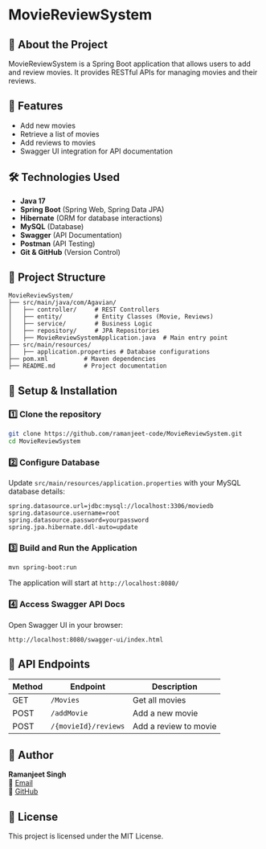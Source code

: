 # MovieReviewSystem

## 📌 About the Project
MovieReviewSystem is a Spring Boot application that allows users to add and review movies. It provides RESTful APIs for managing movies and their reviews.

## 🚀 Features
- Add new movies
- Retrieve a list of movies
- Add reviews to movies
- Swagger UI integration for API documentation

## 🛠️ Technologies Used
- **Java 17**
- **Spring Boot** (Spring Web, Spring Data JPA)
- **Hibernate** (ORM for database interactions)
- **MySQL** (Database)
- **Swagger** (API Documentation)
- **Postman** (API Testing)
- **Git & GitHub** (Version Control)

## 📂 Project Structure
```
MovieReviewSystem/
├── src/main/java/com/Agavian/
│   ├── controller/     # REST Controllers
│   ├── entity/         # Entity Classes (Movie, Reviews)
│   ├── service/        # Business Logic
│   ├── repository/     # JPA Repositories
│   ├── MovieReviewSystemApplication.java  # Main entry point
├── src/main/resources/
│   ├── application.properties # Database configurations
├── pom.xml          # Maven dependencies
├── README.md        # Project documentation
```

## 🔧 Setup & Installation
### 1️⃣ Clone the repository
```sh
git clone https://github.com/ramanjeet-code/MovieReviewSystem.git
cd MovieReviewSystem
```
### 2️⃣ Configure Database
Update `src/main/resources/application.properties` with your MySQL database details:
```properties
spring.datasource.url=jdbc:mysql://localhost:3306/moviedb
spring.datasource.username=root
spring.datasource.password=yourpassword
spring.jpa.hibernate.ddl-auto=update
```

### 3️⃣ Build and Run the Application
```sh
mvn spring-boot:run
```
The application will start at `http://localhost:8080/`

### 4️⃣ Access Swagger API Docs
Open Swagger UI in your browser:
```
http://localhost:8080/swagger-ui/index.html
```

## 🎯 API Endpoints
| Method | Endpoint             | Description            |
|--------|----------------------|------------------------|
| GET    | `/Movies`            | Get all movies        |
| POST   | `/addMovie`          | Add a new movie       |
| POST   | `/{movieId}/reviews` | Add a review to movie |

## 📝 Author
**Ramanjeet Singh**  
📧 [Email](gentalman1945@gmail.com)  
🔗 [GitHub](https://github.com/ramanjeet-code)  

## 📜 License
This project is licensed under the MIT License.

